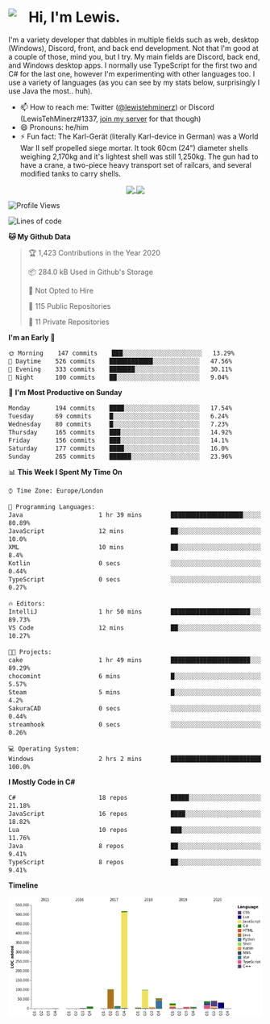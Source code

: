 <h1><img align="left" src="https://cdn.discordapp.com/emojis/552927506957729802.gif" width="40">Hi, I'm Lewis.</h1>

I'm a variety developer that dabbles in multiple fields such as web, desktop (Windows), Discord, front, and back end development. Not that I'm good at a couple of those, mind you, but I try. My main fields are Discord, back end, and Windows desktop apps. I normally use TypeScript for the first two and C# for the last one, however I'm experimenting with other languages too. I use a variety of languages (as you can see by my stats below, surprisingly I use Java the most.. huh).

- 📫 How to reach me: Twitter ([@lewistehminerz](https://twitter.com/lewistehminerz)) or Discord (LewisTehMinerz#1337, [join my server](https://discord.gg/XnUh7JB) for that though)
- 😄 Pronouns: he/him
- ⚡ Fun fact: The Karl-Gerät (literally Karl-device in German) was a World War II self propelled siege mortar. It took 60cm (24") diameter shells weighing 2,170kg and it's lightest shell was still 1,250kg. The gun had to have a crane, a two-piece heavy transport set of railcars, and several modified tanks to carry shells.

<p align="center">
  <a href="https://github.com/anuraghazra/github-readme-stats">
    <img align="center" src="https://github-readme-stats.vercel.app/api?username=LewisTehMinerz&count_private=true&show_icons=true&theme=gruvbox">
  </a>
  <a href="https://github.com/anuraghazra/github-readme-stats">
    <img align="center" src="https://github-readme-stats.vercel.app/api/top-langs/?username=LewisTehMinerz&layout=compact&theme=gruvbox">
  </a>
</p>

<!--START_SECTION:waka-->
![Profile Views](http://img.shields.io/badge/Profile%20Views-7-blue)

![Lines of code](https://img.shields.io/badge/From%20Hello%20World%20I%27ve%20Written-5.8%20million%20lines%20of%20code-blue)

**🐱 My Github Data** 

> 🏆 1,423 Contributions in the Year 2020
 > 
> 📦 284.0 kB Used in Github's Storage 
 > 
> 🚫 Not Opted to Hire
 > 
> 📜 115 Public Repositories
 > 
> 🔑 11 Private Repositories 

**I'm an Early 🐤** 

```text
🌞 Morning    147 commits    ███░░░░░░░░░░░░░░░░░░░░░░   13.29% 
🌆 Daytime    526 commits    ████████████░░░░░░░░░░░░░   47.56% 
🌃 Evening    333 commits    ███████░░░░░░░░░░░░░░░░░░   30.11% 
🌙 Night      100 commits    ██░░░░░░░░░░░░░░░░░░░░░░░   9.04%

```
📅 **I'm Most Productive on Sunday** 

```text
Monday       194 commits    ████░░░░░░░░░░░░░░░░░░░░░   17.54% 
Tuesday      69 commits     █░░░░░░░░░░░░░░░░░░░░░░░░   6.24% 
Wednesday    80 commits     █░░░░░░░░░░░░░░░░░░░░░░░░   7.23% 
Thursday     165 commits    ███░░░░░░░░░░░░░░░░░░░░░░   14.92% 
Friday       156 commits    ███░░░░░░░░░░░░░░░░░░░░░░   14.1% 
Saturday     177 commits    ████░░░░░░░░░░░░░░░░░░░░░   16.0% 
Sunday       265 commits    ██████░░░░░░░░░░░░░░░░░░░   23.96%

```


📊 **This Week I Spent My Time On** 

```text
⌚︎ Time Zone: Europe/London

💬 Programming Languages: 
Java                     1 hr 39 mins        ████████████████████░░░░░   80.89% 
JavaScript               12 mins             ██░░░░░░░░░░░░░░░░░░░░░░░   10.0% 
XML                      10 mins             ██░░░░░░░░░░░░░░░░░░░░░░░   8.4% 
Kotlin                   0 secs              ░░░░░░░░░░░░░░░░░░░░░░░░░   0.44% 
TypeScript               0 secs              ░░░░░░░░░░░░░░░░░░░░░░░░░   0.27%

🔥 Editors: 
IntelliJ                 1 hr 50 mins        ██████████████████████░░░   89.73% 
VS Code                  12 mins             ██░░░░░░░░░░░░░░░░░░░░░░░   10.27%

🐱‍💻 Projects: 
cake                     1 hr 49 mins        ██████████████████████░░░   89.29% 
chocomint                6 mins              █░░░░░░░░░░░░░░░░░░░░░░░░   5.57% 
Steam                    5 mins              █░░░░░░░░░░░░░░░░░░░░░░░░   4.2% 
SakuraCAD                0 secs              ░░░░░░░░░░░░░░░░░░░░░░░░░   0.44% 
streamhook               0 secs              ░░░░░░░░░░░░░░░░░░░░░░░░░   0.26%

💻 Operating System: 
Windows                  2 hrs 2 mins        █████████████████████████   100.0%

```

**I Mostly Code in C#** 

```text
C#                       18 repos            █████░░░░░░░░░░░░░░░░░░░░   21.18% 
JavaScript               16 repos            ████░░░░░░░░░░░░░░░░░░░░░   18.82% 
Lua                      10 repos            ███░░░░░░░░░░░░░░░░░░░░░░   11.76% 
Java                     8 repos             ██░░░░░░░░░░░░░░░░░░░░░░░   9.41% 
TypeScript               8 repos             ██░░░░░░░░░░░░░░░░░░░░░░░   9.41%

```


**Timeline**

![Chart not found](https://github.com/LewisTehMinerz/LewisTehMinerz/blob/master/charts/bar_graph.png) 


<!--END_SECTION:waka-->
